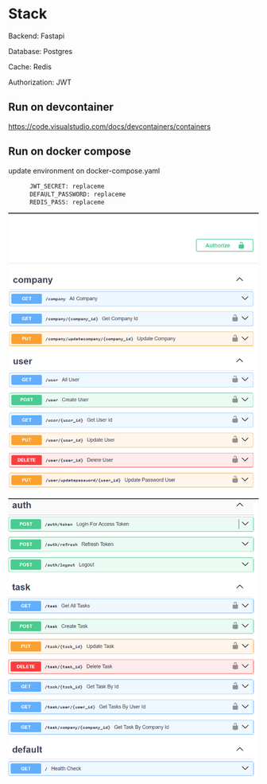 # Stack
Backend: Fastapi

Database: Postgres

Cache: Redis

Authorization: JWT

## Run on devcontainer
https://code.visualstudio.com/docs/devcontainers/containers
## Run on docker compose
update environment on docker-compose.yaml

```
      JWT_SECRET: replaceme
      DEFAULT_PASSWORD: replaceme
      REDIS_PASS: replaceme
```

![screenshot](img/1.png)

![screenshot](img/2.png)
